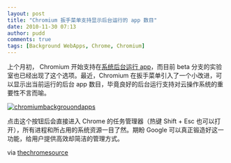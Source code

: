 ```yaml
---
layout: post
title: "Chromium 扳手菜单支持显示后台运行的 app 数目"
date: 2010-11-30 07:13
author: pudd
comments: true
tags: [Background WebApps, Chrome, Chromium]
---
```



上个月初， Chromium 开始支持在[系统后台运行 app](http://www.chromi.org/archives/7976)，而目前 beta 分支的实验室也已经出现了这个选项。最近，Chromium 在扳手菜单引入了一个小改进，可以显示出当前运行的后台 app 数目，毕竟良好的后台运行支持对云操作系统的重要性不言而喻。

<a href="http://img.chromi.org/2010/11/chromiumbackgrouondapps.png">![](http://img.chromi.org/2010/11/chromiumbackgrouondapps.png "chromiumbackgrouondapps")</a>



点击这个按钮后会直接进入 Chrome 的任务管理器（热键 Shift + Esc 也可以打开），所有进程和所占用的系统资源一目了然。期盼 Google 可以真正锻造好这一功能，给用户提供高效却简洁的管理方式。


via [thechromesource](http://www.thechromesource.com/view-background-apps-appears-in-chromium/?utm_source=feedburner&utm_medium=feed&utm_campaign=Feed:+thechromesource+(thechromesource)&utm_content=Google+Reader)
